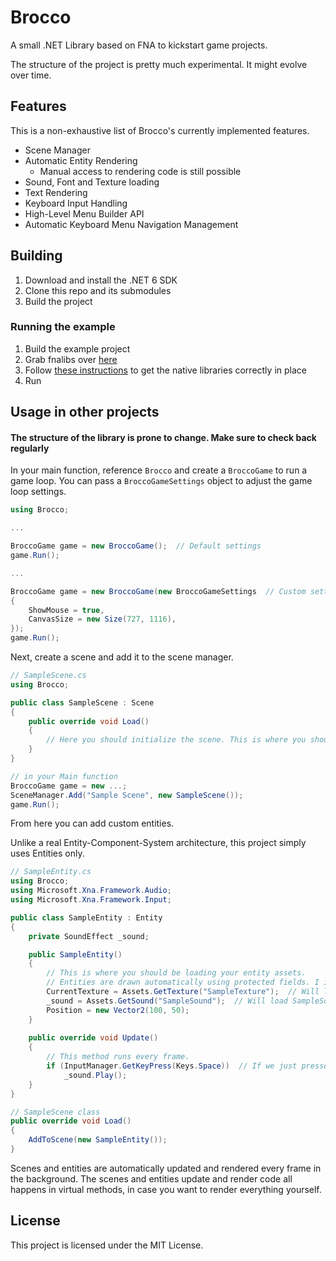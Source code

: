 # Brocco
A small .NET Library based on FNA to kickstart game projects.
 
The structure of the project is pretty much experimental. It might evolve over time.

## Features
This is a non-exhaustive list of Brocco's currently implemented features.
- Scene Manager
- Automatic Entity Rendering
  - Manual access to rendering code is still possible
- Sound, Font and Texture loading
- Text Rendering
- Keyboard Input Handling
- High-Level Menu Builder API
- Automatic Keyboard Menu Navigation Management

## Building
1. Download and install the .NET 6 SDK
2. Clone this repo and its submodules
3. Build the project

### Running the example
1. Build the example project
2. Grab fnalibs over [here](https://fna.flibitijibibo.com/archive/fnalibs.tar.bz2)
3. Follow [these instructions](https://github.com/FNA-XNA/FNA/wiki/Appendix-E:-Modern-.NET-and-NativeAOT#when-developing) to get the native libraries correctly in place
4. Run

## Usage in other projects
#### The structure of the library is prone to change. Make sure to check back regularly

In your main function, reference `Brocco` and create a `BroccoGame` to run a game loop. You can pass a `BroccoGameSettings` object to adjust the game loop settings.
```csharp
using Brocco;

...

BroccoGame game = new BroccoGame();  // Default settings
game.Run();

...

BroccoGame game = new BroccoGame(new BroccoGameSettings  // Custom settings
{
    ShowMouse = true,
    CanvasSize = new Size(727, 1116),
});
game.Run();
```

Next, create a scene and add it to the scene manager.

```csharp
// SampleScene.cs
using Brocco;

public class SampleScene : Scene
{
    public override void Load()
    {
        // Here you should initialize the scene. This is where you should be loading all your assets.
    }
}

// in your Main function
BroccoGame game = new ...;
SceneManager.Add("Sample Scene", new SampleScene());
game.Run();
```

From here you can add custom entities.

Unlike a real Entity-Component-System architecture, this project simply uses Entities only.

```csharp
// SampleEntity.cs
using Brocco;
using Microsoft.Xna.Framework.Audio;
using Microsoft.Xna.Framework.Input;

public class SampleEntity : Entity
{
    private SoundEffect _sound;

    public SampleEntity()
    {
        // This is where you should be loading your entity assets.
        // Entities are drawn automatically using protected fields. I invite you to check the Entity.cs file in Brocco to see what you can access.
        CurrentTexture = Assets.GetTexture("SampleTexture");  // Will load SampleTexture.png in your default assets folder
        _sound = Assets.GetSound("SampleSound");  // Will load SampleSound.wav in your default assets folder
        Position = new Vector2(100, 50);
    }
    
    public override void Update()
    {
        // This method runs every frame.
        if (InputManager.GetKeyPress(Keys.Space))  // If we just pressed the space key, play the sound
            _sound.Play();
    }
}

// SampleScene class
public override void Load()
{
    AddToScene(new SampleEntity());
}
```

Scenes and entities are automatically updated and rendered every frame in the background. The scenes and entities update and render code all happens in virtual methods, in case you want to render everything yourself.

## License

This project is licensed under the MIT License.
